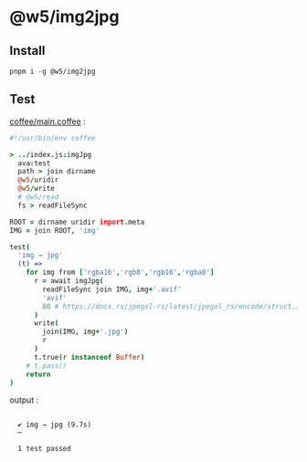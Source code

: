 [‼️]: ✏️README.mdt

# @w5/img2jpg

## Install

```
pnpm i -g @w5/img2jpg
```

## Test

[coffee/main.coffee](./coffee/main.coffee) :

```coffee
#!/usr/bin/env coffee

> ../index.js:imgJpg
  ava:test
  path > join dirname
  @w5/uridir
  @w5/write
  # @w5/read
  fs > readFileSync

ROOT = dirname uridir import.meta
IMG = join ROOT, 'img'

test(
  'img → jpg'
  (t) =>
    for img from ['rgba16','rgb8','rgb16','rgba8']
      r = await imgJpg(
        readFileSync join IMG, img+'.avif'
        'avif'
        80 # https://docs.rs/jpegxl-rs/latest/jpegxl_rs/encode/struct.JpgEncoderBuilder.html#method.quality
      )
      write(
        join(IMG, img+'.jpg')
        r
      )
      t.true(r instanceof Buffer)
    # t.pass()
    return
)
```

output :

```

  ✔ img → jpg (9.7s)
  ─

  1 test passed
```
